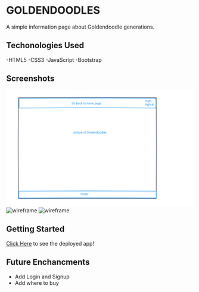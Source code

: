 # GOLDENDOODLES

A simple information page about Goldendoodle generations.

## Techonologies Used

-HTML5
-CSS3
-JavaScript
-Bootstrap



## Screenshots
![wireframe](./imgs/Goldendoodles-Wireframe-HomePage.png)
![wireframe](./imgs/Goldendoodles-Wireframe-Generations.png)
![wireframe](./imgs/Goldendoodles-Wireframe-Selection.png)

## Getting Started

[Click Here]() to see the deployed app!

## Future Enchancments
- Add Login and Signup
- Add where to buy
